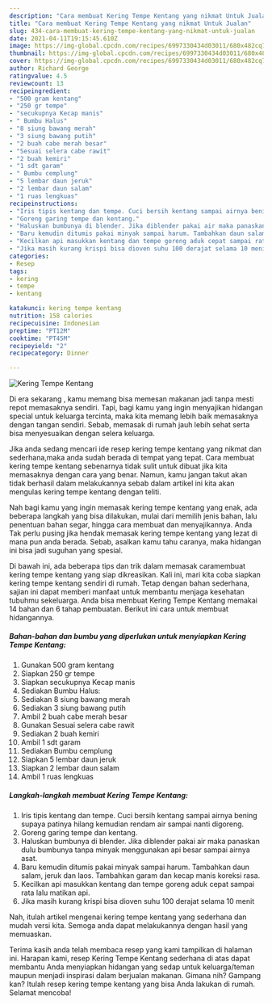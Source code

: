 ```yaml
---
description: "Cara membuat Kering Tempe Kentang yang nikmat Untuk Jualan"
title: "Cara membuat Kering Tempe Kentang yang nikmat Untuk Jualan"
slug: 434-cara-membuat-kering-tempe-kentang-yang-nikmat-untuk-jualan
date: 2021-04-11T19:15:45.610Z
image: https://img-global.cpcdn.com/recipes/6997330434d03011/680x482cq70/kering-tempe-kentang-foto-resep-utama.jpg
thumbnail: https://img-global.cpcdn.com/recipes/6997330434d03011/680x482cq70/kering-tempe-kentang-foto-resep-utama.jpg
cover: https://img-global.cpcdn.com/recipes/6997330434d03011/680x482cq70/kering-tempe-kentang-foto-resep-utama.jpg
author: Richard George
ratingvalue: 4.5
reviewcount: 13
recipeingredient:
- "500 gram kentang"
- "250 gr tempe"
- "secukupnya Kecap manis"
- " Bumbu Halus"
- "8 siung bawang merah"
- "3 siung bawang putih"
- "2 buah cabe merah besar"
- "Sesuai selera cabe rawit"
- "2 buah kemiri"
- "1 sdt garam"
- " Bumbu cemplung"
- "5 lembar daun jeruk"
- "2 lembar daun salam"
- "1 ruas lengkuas"
recipeinstructions:
- "Iris tipis kentang dan tempe. Cuci bersih kentang sampai airnya bening supaya patinya hilang kemudian rendam air sampai nanti digoreng."
- "Goreng garing tempe dan kentang."
- "Haluskan bumbunya di blender. Jika diblender pakai air maka panaskan dulu bumbunya tanpa minyak menggunakan api besar sampai airnya asat."
- "Baru kemudin ditumis pakai minyak sampai harum. Tambahkan daun salam, jeruk dan laos. Tambahkan garam dan kecap manis koreksi rasa."
- "Kecilkan api masukkan kentang dan tempe goreng aduk cepat sampai rata lalu matikan api."
- "Jika masih kurang krispi bisa dioven suhu 100 derajat selama 10 menit"
categories:
- Resep
tags:
- kering
- tempe
- kentang

katakunci: kering tempe kentang 
nutrition: 158 calories
recipecuisine: Indonesian
preptime: "PT12M"
cooktime: "PT45M"
recipeyield: "2"
recipecategory: Dinner

---
```



![Kering Tempe Kentang](https://img-global.cpcdn.com/recipes/6997330434d03011/680x482cq70/kering-tempe-kentang-foto-resep-utama.jpg)

Di era  sekarang , kamu memang bisa memesan makanan jadi tanpa mesti repot memasaknya sendiri. Tapi, bagi kamu yang ingin menyajikan hidangan special untuk keluarga tercinta, maka kita memang lebih baik memasaknya dengan tangan sendiri. Sebab, memasak di rumah jauh lebih sehat serta bisa menyesuaikan dengan selera keluarga.

Jika anda sedang mencari ide resep kering tempe kentang yang nikmat dan sederhana,maka anda sudah berada di tempat yang tepat. Cara membuat kering tempe kentang  sebenarnya tidak sulit untuk dibuat jika kita memasaknya dengan cara yang benar. Namun, kamu jangan takut akan tidak berhasil dalam melakukannya 
sebab dalam artikel ini kita akan mengulas kering tempe kentang dengan teliti.  



Nah bagi kamu yang ingin memasak kering tempe kentang yang enak, ada beberapa langkah yang bisa dilakukan, mulai dari memilih jenis bahan, lalu penentuan bahan segar, hingga cara membuat dan menyajikannya. Anda Tak perlu pusing jika hendak memasak kering tempe kentang yang lezat di mana pun anda berada. Sebab, asalkan kamu  tahu caranya, maka hidangan ini bisa jadi suguhan yang spesial.

Di bawah ini, ada beberapa tips dan trik dalam memasak caramembuat kering tempe kentang yang siap dikreasikan. Kali ini, mari kita coba siapkan kering tempe kentang sendiri di rumah. Tetap dengan bahan sederhana, sajian ini dapat memberi manfaat untuk membantu menjaga kesehatan tubuhmu sekeluarga. Anda bisa membuat Kering Tempe Kentang memakai 14 bahan dan 6 tahap pembuatan. Berikut ini cara untuk membuat hidangannya.

<!--inarticleads1-->

##### Bahan-bahan dan bumbu yang diperlukan untuk menyiapkan Kering Tempe Kentang:

1. Gunakan 500 gram kentang
1. Siapkan 250 gr tempe
1. Siapkan secukupnya Kecap manis
1. Sediakan  Bumbu Halus:
1. Sediakan 8 siung bawang merah
1. Sediakan 3 siung bawang putih
1. Ambil 2 buah cabe merah besar
1. Gunakan Sesuai selera cabe rawit
1. Sediakan 2 buah kemiri
1. Ambil 1 sdt garam
1. Sediakan  Bumbu cemplung
1. Siapkan 5 lembar daun jeruk
1. Siapkan 2 lembar daun salam
1. Ambil 1 ruas lengkuas




<!--inarticleads2-->

##### Langkah-langkah membuat Kering Tempe Kentang:

1. Iris tipis kentang dan tempe. Cuci bersih kentang sampai airnya bening supaya patinya hilang kemudian rendam air sampai nanti digoreng.
1. Goreng garing tempe dan kentang.
1. Haluskan bumbunya di blender. Jika diblender pakai air maka panaskan dulu bumbunya tanpa minyak menggunakan api besar sampai airnya asat.
1. Baru kemudin ditumis pakai minyak sampai harum. Tambahkan daun salam, jeruk dan laos. Tambahkan garam dan kecap manis koreksi rasa.
1. Kecilkan api masukkan kentang dan tempe goreng aduk cepat sampai rata lalu matikan api.
1. Jika masih kurang krispi bisa dioven suhu 100 derajat selama 10 menit




Nah, itulah artikel mengenai  kering tempe kentang  yang sederhana dan mudah versi kita. Semoga anda dapat melakukannya dengan hasil yang memuaskan. 

Terima kasih anda telah membaca resep yang kami tampilkan di halaman ini. Harapan kami, resep  Kering Tempe Kentang sederhana di atas dapat membantu Anda menyiapkan hidangan yang sedap untuk keluarga/teman maupun menjadi inspirasi dalam berjualan makanan. Gimana nih? Gampang kan? Itulah resep kering tempe kentang yang bisa Anda lakukan di rumah. Selamat mencoba!

